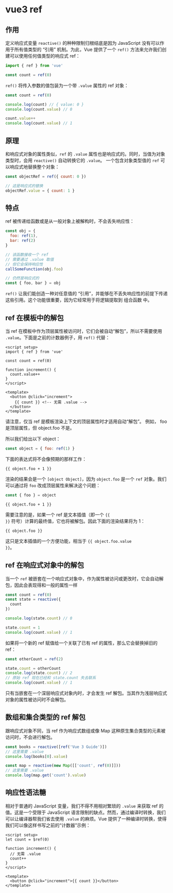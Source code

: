 # vue3 ref
## 作用
定义响应式变量
`reactive()` 的种种限制归根结底是因为 JavaScript 没有可以作用于所有值类型的 “引用” 机制。为此，Vue 提供了一个 `ref()` 方法来允许我们创建可以使用任何值类型的响应式 ref：
```js
import { ref } from 'vue'

const count = ref(0)
```
`ref()` 将传入参数的值包装为一个带 `.value` 属性的 ref 对象：
```js
const count = ref(0)

console.log(count) // { value: 0 }
console.log(count.value) // 0

count.value++
console.log(count.value) // 1
```
## 原理
和响应式对象的属性类似，`ref` 的 `.value` 属性也是响应式的。同时，当值为对象类型时，会用 `reactive()` 自动转换它的 `.value`。
一个包含对象类型值的 `ref` 可以响应式地替换整个对象：
```js
const objectRef = ref({ count: 0 })

// 这是响应式的替换
objectRef.value = { count: 1 }
```
## 特点
ref 被传递给函数或是从一般对象上被解构时，不会丢失响应性：
```js
const obj = {
  foo: ref(1),
  bar: ref(2)
}

// 该函数接收一个 ref
// 需要通过 .value 取值
// 但它会保持响应性
callSomeFunction(obj.foo)

// 仍然是响应式的
const { foo, bar } = obj
```
`ref()` 让我们能创造一种对任意值的 “引用”，并能够在不丢失响应性的前提下传递这些引用。这个功能很重要，因为它经常用于将逻辑提取到 组合函数 中。
## ref 在模板中的解包
当 ref 在模板中作为顶层属性被访问时，它们会被自动“解包”，所以不需要使用 `.value`。下面是之前的计数器例子，用 `ref()` 代替：
```vue
<script setup>
import { ref } from 'vue'

const count = ref(0)

function increment() {
  count.value++
}
</script>

<template>
  <button @click="increment">
    {{ count }} <!-- 无需 .value -->
  </button>
</template>
```
请注意，仅当 ref 是模板渲染上下文的顶层属性时才适用自动“解包”。 例如， foo 是顶层属性，但 object.foo 不是。

所以我们给出以下 object：
```js
const object = { foo: ref(1) }
```
下面的表达式将不会像预期的那样工作：
```vue-html
{{ object.foo + 1 }}
```
渲染的结果会是一个 `[object Object]`，因为 `object.foo` 是一个 `ref` 对象。我们可以通过将 `foo` 改成顶层属性来解决这个问题：
```js
const { foo } = object
```
```vue-html
{{ object.foo + 1 }}
```
需要注意的是，如果一个 ref 是文本插值（即一个 <code v-pre>{{ }}</code> 符号）计算的最终值，它也将被解包。因此下面的渲染结果将为 1：
```vue-html
{{ object.foo }}
```
这只是文本插值的一个方便功能，相当于 <code v-pre>{{ object.foo.value }}</code>。
## ref 在响应式对象中的解包
当一个 `ref` 被嵌套在一个响应式对象中，作为属性被访问或更改时，它会自动解包，因此会表现得和一般的属性一样
```js
const count = ref(0)
const state = reactive({
  count
})

console.log(state.count) // 0

state.count = 1
console.log(count.value) // 1
```
如果将一个新的 ref 赋值给一个关联了已有 ref 的属性，那么它会替换掉旧的 ref：
```js
const otherCount = ref(2)

state.count = otherCount
console.log(state.count) // 2
// 原始 ref 现在已经和 state.count 失去联系
console.log(count.value) // 1
```
只有当嵌套在一个深层响应式对象内时，才会发生 ref 解包。当其作为浅层响应式对象的属性被访问时不会解包。
## 数组和集合类型的 ref 解包
跟响应式对象不同，当 ref 作为响应式数组或像 Map 这种原生集合类型的元素被访问时，不会进行解包。
```js
const books = reactive([ref('Vue 3 Guide')])
// 这里需要 .value
console.log(books[0].value)

const map = reactive(new Map([['count', ref(0)]]))
// 这里需要 .value
console.log(map.get('count').value)
```
## 响应性语法糖
相对于普通的 JavaScript 变量，我们不得不用相对繁琐的 `.value` 来获取 ref 的值。这是一个受限于 JavaScript 语言限制的缺点。然而，通过编译时转换，我们可以让编译器帮我们省去使用 `.value` 的麻烦。Vue 提供了一种编译时转换，使得我们可以像这样书写之前的“计数器”示例：
```vue
<script setup>
let count = $ref(0)

function increment() {
  // 无需 .value
  count++
}
</script>

<template>
  <button @click="increment">{{ count }}</button>
</template>
```
